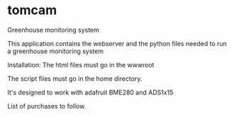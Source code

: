 # tomcam
Greenhouse monitoring system

This application contains the webserver and the python files needed to run a greenhouse monitoring system

Installation:
The html files must go in the wwwroot

The script files must go in the home directory.

It's designed to work with adafruit BME280 and ADS1x15

List of purchases to follow.
